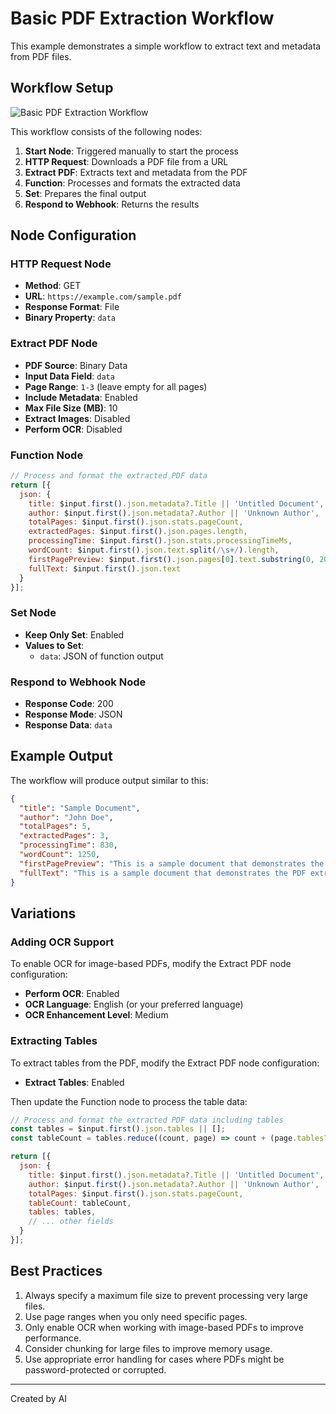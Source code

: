 # Basic PDF Extraction Workflow

This example demonstrates a simple workflow to extract text and metadata from PDF files.

## Workflow Setup

![Basic PDF Extraction Workflow](../images/basic-workflow.png)

This workflow consists of the following nodes:

1. **Start Node**: Triggered manually to start the process
2. **HTTP Request**: Downloads a PDF file from a URL
3. **Extract PDF**: Extracts text and metadata from the PDF
4. **Function**: Processes and formats the extracted data
5. **Set**: Prepares the final output
6. **Respond to Webhook**: Returns the results

## Node Configuration

### HTTP Request Node

- **Method**: GET
- **URL**: `https://example.com/sample.pdf`
- **Response Format**: File
- **Binary Property**: `data`

### Extract PDF Node

- **PDF Source**: Binary Data
- **Input Data Field**: `data`
- **Page Range**: `1-3` (leave empty for all pages)
- **Include Metadata**: Enabled
- **Max File Size (MB)**: 10
- **Extract Images**: Disabled
- **Perform OCR**: Disabled

### Function Node

```javascript
// Process and format the extracted PDF data
return [{
  json: {
    title: $input.first().json.metadata?.Title || 'Untitled Document',
    author: $input.first().json.metadata?.Author || 'Unknown Author',
    totalPages: $input.first().json.stats.pageCount,
    extractedPages: $input.first().json.pages.length,
    processingTime: $input.first().json.stats.processingTimeMs,
    wordCount: $input.first().json.text.split(/\s+/).length,
    firstPagePreview: $input.first().json.pages[0].text.substring(0, 200) + '...',
    fullText: $input.first().json.text
  }
}];
```

### Set Node

- **Keep Only Set**: Enabled
- **Values to Set**:
  - `data`: JSON of function output

### Respond to Webhook Node

- **Response Code**: 200
- **Response Mode**: JSON
- **Response Data**: `data`

## Example Output

The workflow will produce output similar to this:

```json
{
  "title": "Sample Document",
  "author": "John Doe",
  "totalPages": 5,
  "extractedPages": 3,
  "processingTime": 830,
  "wordCount": 1250,
  "firstPagePreview": "This is a sample document that demonstrates the PDF extraction capabilities. The content includes text that can be extracted using the n8n-nodes-extract-pdf node...",
  "fullText": "This is a sample document that demonstrates the PDF extraction capabilities..."
}
```

## Variations

### Adding OCR Support

To enable OCR for image-based PDFs, modify the Extract PDF node configuration:

- **Perform OCR**: Enabled
- **OCR Language**: English (or your preferred language)
- **OCR Enhancement Level**: Medium

### Extracting Tables

To extract tables from the PDF, modify the Extract PDF node configuration:

- **Extract Tables**: Enabled

Then update the Function node to process the table data:

```javascript
// Process and format the extracted PDF data including tables
const tables = $input.first().json.tables || [];
const tableCount = tables.reduce((count, page) => count + (page.tables?.length || 0), 0);

return [{
  json: {
    title: $input.first().json.metadata?.Title || 'Untitled Document',
    author: $input.first().json.metadata?.Author || 'Unknown Author',
    totalPages: $input.first().json.stats.pageCount,
    tableCount: tableCount,
    tables: tables,
    // ... other fields
  }
}];
```

## Best Practices

1. Always specify a maximum file size to prevent processing very large files.
2. Use page ranges when you only need specific pages.
3. Only enable OCR when working with image-based PDFs to improve performance.
4. Consider chunking for large files to improve memory usage.
5. Use appropriate error handling for cases where PDFs might be password-protected or corrupted.

---
Created by AI 